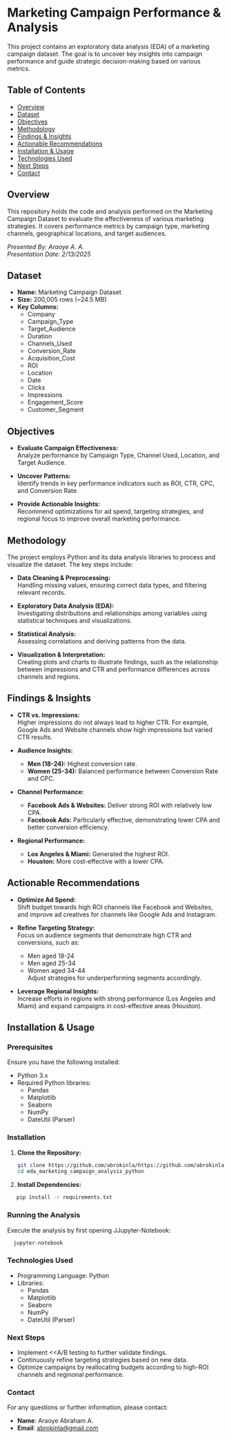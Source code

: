 # Marketing Campaign Performance & Analysis

This project contains an exploratory data analysis (EDA) of a marketing campaign dataset. The goal is to uncover key insights into campaign performance and guide strategic decision-making based on various metrics.

## Table of Contents

- [Overview](#overview)
- [Dataset](#dataset)
- [Objectives](#objectives)
- [Methodology](#methodology)
- [Findings & Insights](#findings--insights)
- [Actionable Recommendations](#actionable-recommendations)
- [Installation & Usage](#installation--usage)
- [Technologies Used](#technologies-used)
- [Next Steps](#next-steps)
- [Contact](#contact)

## Overview

This repository holds the code and analysis performed on the Marketing Campaign Dataset to evaluate the effectiveness of various marketing strategies. It covers performance metrics by campaign type, marketing channels, geographical locations, and target audiences.

*Presented By: Araoye A. A.*  
*Presentation Date: 2/13/2025*

## Dataset

- **Name:** Marketing Campaign Dataset
- **Size:** 200,005 rows (~24.5 MB)
- **Key Columns:**  
  - Company  
  - Campaign_Type  
  - Target_Audience  
  - Duration  
  - Channels_Used  
  - Conversion_Rate  
  - Acquisition_Cost  
  - ROI  
  - Location  
  - Date  
  - Clicks  
  - Impressions  
  - Engagement_Score  
  - Customer_Segment

## Objectives

- **Evaluate Campaign Effectiveness:**  
  Analyze performance by Campaign Type, Channel Used, Location, and Target Audience.

- **Uncover Patterns:**  
  Identify trends in key performance indicators such as ROI, CTR, CPC, and Conversion Rate.

- **Provide Actionable Insights:**  
  Recommend optimizations for ad spend, targeting strategies, and regional focus to improve overall marketing performance.

## Methodology

The project employs Python and its data analysis libraries to process and visualize the dataset. The key steps include:

- **Data Cleaning & Preprocessing:**  
  Handling missing values, ensuring correct data types, and filtering relevant records.

- **Exploratory Data Analysis (EDA):**  
  Investigating distributions and relationships among variables using statistical techniques and visualizations.

- **Statistical Analysis:**  
  Assessing correlations and deriving patterns from the data.

- **Visualization & Interpretation:**  
  Creating plots and charts to illustrate findings, such as the relationship between impressions and CTR and performance differences across channels and regions.

## Findings & Insights

- **CTR vs. Impressions:**  
  Higher impressions do not always lead to higher CTR. For example, Google Ads and Website channels show high impressions but varied CTR results.

- **Audience Insights:**  
  - **Men (18-24):** Highest conversion rate.  
  - **Women (25-34):** Balanced performance between Conversion Rate and CPC.

- **Channel Performance:**  
  - **Facebook Ads & Websites:** Deliver strong ROI with relatively low CPA.  
  - **Facebook Ads:** Particularly effective, demonstrating lower CPA and better conversion efficiency.

- **Regional Performance:**  
  - **Los Angeles & Miami:** Generated the highest ROI.  
  - **Houston:** More cost-effective with a lower CPA.

## Actionable Recommendations

- **Optimize Ad Spend:**  
  Shift budget towards high ROI channels like Facebook and Websites, and improve ad creatives for channels like Google Ads and Instagram.

- **Refine Targeting Strategy:**  
  Focus on audience segments that demonstrate high CTR and conversions, such as:  
  - Men aged 18-24  
  - Men aged 25-34  
  - Women aged 34-44  
  Adjust strategies for underperforming segments accordingly.

- **Leverage Regional Insights:**  
  Increase efforts in regions with strong performance (Los Angeles and Miami) and expand campaigns in cost-effective areas (Houston).

## Installation & Usage

### Prerequisites

Ensure you have the following installed:
- Python 3.x
- Required Python libraries:
  - Pandas
  - Matplotlib
  - Seaborn
  - NumPy
  - DateUtil (Parser)

### Installation

1. **Clone the Repository:**
   ```bash
   git clone https://github.com/abrokinla/https://github.com/abrokinla/eda_marketing_campaign_analysis_python.git
   cd eda_marketing_campaign_analysis_python

2. **Install Dependencies:**
```bash
   pip install -r requirements.txt
```

### Running the Analysis

Execute the analysis by first opening JJupyter-Notebook:
```bash
  jupyter-notebook
```
### Technologies Used

- Programming Language: Python
- Libraries:
  - Pandas
  - Matplotlib
  - Seaborn
  - NumPy
  - DateUtil (Parser)

### Next Steps

- Implement <<A/B testing to further validate findings.
- Continuously  refine targeting strategies based on new data.
- Optimize campaigns by reallocating budgets according to high-ROI channels and reginonal performance.

### Contact

For any questions or further information, please contact:

- **Name**: Araoye Abraham A.
- **Email**: <abrokinla@gmail.com>

